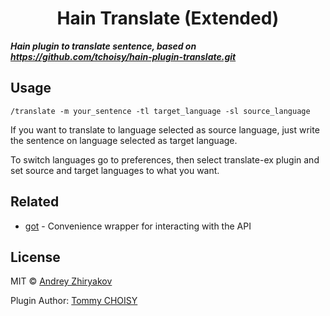 <h1 align="center">
	Hain Translate (Extended)
</h1>

***Hain plugin to translate sentence, based on https://github.com/tchoisy/hain-plugin-translate.git***

## Usage

```
/translate -m your_sentence -tl target_language -sl source_language
```

If you want to translate to language selected as source language, just write the sentence on language selected as target language.

To switch languages go to preferences, then select translate-ex plugin and set source and target languages to what you want.


## Related

- [got](https://github.com/sindresorhus/got) - Convenience wrapper for interacting with the API



## License

MIT © [Andrey Zhiryakov](https://github.com/Andrey-Zhiryakov)

Plugin Author: [Tommy CHOISY](https://github.com/tchoisy/)